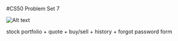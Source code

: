 #CS50 Problem Set 7 

![Alt text](http://finance.cs50.net/img/logo.gif)

stock portfolio + quote + buy/sell + history + forgot password form